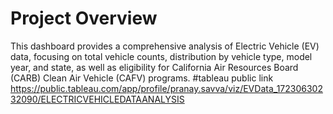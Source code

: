 # Project Overview

This dashboard provides a comprehensive analysis of Electric Vehicle (EV) data, focusing on total vehicle counts, distribution by vehicle type, model year, and state, as well as eligibility for California Air Resources Board (CARB) Clean Air Vehicle (CAFV) programs.
#tableau public link
https://public.tableau.com/app/profile/pranay.savva/viz/EVData_17230630232090/ELECTRICVEHICLEDATAANALYSIS
